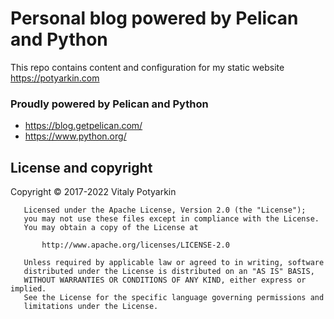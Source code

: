 # Personal blog powered by Pelican and Python

This repo contains content and configuration for my static website <https://potyarkin.com>

### Proudly powered by Pelican and Python

- <https://blog.getpelican.com/>
- <https://www.python.org/>


## License and copyright

Copyright © 2017-2022 Vitaly Potyarkin

```
   Licensed under the Apache License, Version 2.0 (the "License");
   you may not use these files except in compliance with the License.
   You may obtain a copy of the License at

       http://www.apache.org/licenses/LICENSE-2.0

   Unless required by applicable law or agreed to in writing, software
   distributed under the License is distributed on an "AS IS" BASIS,
   WITHOUT WARRANTIES OR CONDITIONS OF ANY KIND, either express or implied.
   See the License for the specific language governing permissions and
   limitations under the License.
```
